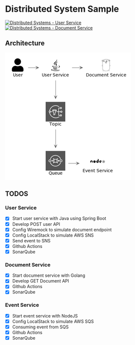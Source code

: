 # Distributed System Sample
[![Distributed Systems - User Service](https://github.com/gabrielfeitosa/distributed-system-sample/actions/workflows/user-service.yml/badge.svg)](https://github.com/gabrielfeitosa/distributed-system-sample/actions/workflows/user-service.yml)
[![Distributed Systems - Document Service](https://github.com/gabrielfeitosa/distributed-system-sample/actions/workflows/document-service.yml/badge.svg)](https://github.com/gabrielfeitosa/distributed-system-sample/actions/workflows/document-service.yml)
## Architecture

![architecture](architecture.png)

## TODOS

### User Service

- [x] Start user service with Java using Spring Boot
- [x] Develop POST user API
- [x] Config Wiremock to simulate document endpoint
- [x] Config LocalStack to simulate AWS SNS
- [x] Send event to SNS
- [x] Github Actions
- [x] SonarQube

### Document Service

- [x] Start document service with Golang
- [x] Develop GET Document API
- [x] Github Actions
- [x] SonarQube

### Event Service

- [x] Start event service with NodeJS
- [x] Config LocalStack to simulate AWS SQS
- [x] Consuming event from SQS
- [x] Github Actions
- [x] SonarQube
